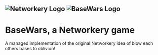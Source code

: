 ![Networkery Logo](http://dw.networkery.co/pictures/networkery.png)
![BaseWars Logo](http://dw.networkery.co/pictures/BaseWars.png)
---
BaseWars, a Networkery game
=========
A managed implementation of the original Networkery idea of blow each others bases to oblivion!
